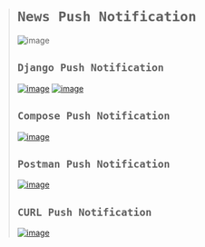 ># `News Push Notification`
>![image](https://github.com/user-attachments/assets/d7e5e1fd-15a7-4713-9db1-2372e2c152f4)
>
>## `Django Push Notification`
>[![image](https://github.com/user-attachments/assets/8dee1348-3caf-4869-b8a2-24d27c9dbddf)](https://firebasepushnotification.pythonanywhere.com/)
>[![image](https://github.com/user-attachments/assets/c5088cbf-319b-41f5-921b-b7c65802174b)](https://firebasepushnotification.pythonanywhere.com/send/)
>
>## `Compose Push Notification`
>[![image](https://github.com/user-attachments/assets/2287e309-ee31-4e41-ae88-9c6ddb1a6b63)](https://console.firebase.google.com/u/0/project/fir-push-notification-85613/messaging)
>
>## `Postman Push Notification`
>[![image](https://github.com/user-attachments/assets/05093fb2-710d-4822-b61c-267532f00555)](https://warped-comet-915880.postman.co/workspace/Team-Workspace~021e59ad-6229-436e-8a1a-b8db03fab185/request/34005341-19486fb9-c8e7-41d4-930c-cc4aa4633be1?ctx=documentation)
>
>## `CURL Push Notification`
>[![image](https://github.com/user-attachments/assets/89c3b831-4e96-4240-af87-6e1b1837269f)](http://127.0.0.1:8000/send/)
